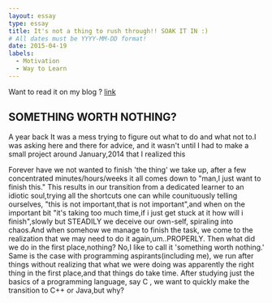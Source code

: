 ```yaml
---
layout: essay
type: essay
title: It's not a thing to rush through!! SOAK IT IN :)
# All dates must be YYYY-MM-DD format!
date: 2015-04-19
labels:
  - Motivation
  - Way to Learn
---
```

Want to read it on my blog ? [link](https://thebeginnercoder.blogspot.com/)

## SOMETHING WORTH NOTHING? 

A year back It was a mess trying to figure out what to do and what not to.I was asking here and there for advice, and it wasn't until I had to make a small project around January,2014 that I realized this 

Forever have we not wanted to finish 'the thing' we take up, after a few concentrated minutes/hours/weeks it all comes down to "man,I just want to finish this." This results in our transition from a dedicated learner to an idiotic soul,trying all the shortcuts one can while counituously telling ourselves, "this is not important,that is not important",and when on the important bit "it's taking too much time,if i just get stuck at it how will i finish",slowly but STEADILY we deceive our own-self, spiraling into chaos.And when somehow we manage to finish the task, we come to the realization that we may need to do it again,um..PROPERLY.
 Then what did we do in the first place,nothing? No,I like to call it 'something worth nothing.'
Same is the case with programming aspirants(including me), we run after things without realizing that what we were doing was apparently the right thing in the first place,and that things do take time.
After studying just the basics of a programming language, say C , we want to quickly make the transition to C++ or Java,but why?
